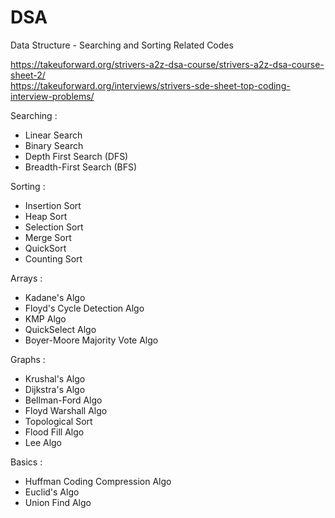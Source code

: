 # DSA
Data Structure - Searching and Sorting Related Codes

https://takeuforward.org/strivers-a2z-dsa-course/strivers-a2z-dsa-course-sheet-2/ <br>
https://takeuforward.org/interviews/strivers-sde-sheet-top-coding-interview-problems/

Searching : 
- Linear Search
- Binary Search
- Depth First Search (DFS)
- Breadth-First Search (BFS)

Sorting : 
- Insertion Sort
- Heap Sort
- Selection Sort
- Merge Sort
- QuickSort
- Counting Sort

Arrays :
- Kadane's Algo
- Floyd's Cycle Detection Algo
- KMP Algo
- QuickSelect Algo
- Boyer-Moore Majority Vote Algo

Graphs :
- Krushal's Algo
- Dijkstra's Algo
- Bellman-Ford Algo
- Floyd Warshall Algo
- Topological Sort
- Flood Fill Algo
- Lee Algo

Basics :
- Huffman Coding Compression Algo
- Euclid's Algo
- Union Find Algo